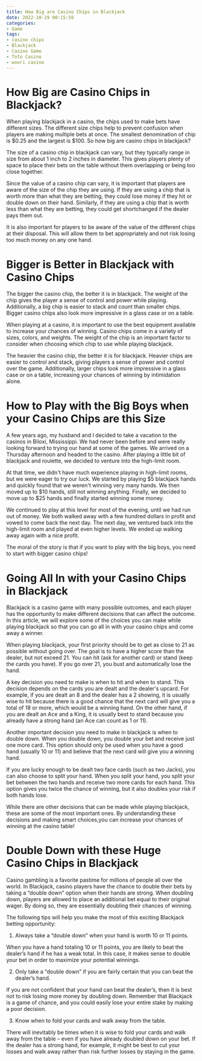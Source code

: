 ```yaml
---
title: How Big are Casino Chips in Blackjack
date: 2022-10-29 00:15:59
categories:
- Game
tags:
- casino chips
- Blackjack
- Casino Game
- Toto Casino
- woori casino
---
```



#  How Big are Casino Chips in Blackjack?

When playing blackjack in a casino, the chips used to make bets have different sizes. The different size chips help to prevent confusion when players are making multiple bets at once. The smallest denomination of chip is $0.25 and the largest is $100. So how big are casino chips in blackjack?

The size of a casino chip in blackjack can vary, but they typically range in size from about 1 inch to 2 inches in diameter. This gives players plenty of space to place their bets on the table without them overlapping or being too close together.

Since the value of a casino chip can vary, it is important that players are aware of the size of the chip they are using. If they are using a chip that is worth more than what they are betting, they could lose money if they hit or double down on their hand. Similarly, if they are using a chip that is worth less than what they are betting, they could get shortchanged if the dealer pays them out.

It is also important for players to be aware of the value of the different chips at their disposal. This will allow them to bet appropriately and not risk losing too much money on any one hand.

#  Bigger is Better in Blackjack with Casino Chips

The bigger the casino chip, the better it is in blackjack. The weight of the chip gives the player a sense of control and power while playing. Additionally, a big chip is easier to stack and count than smaller chips. Bigger casino chips also look more impressive in a glass case or on a table.

When playing at a casino, it is important to use the best equipment available to increase your chances of winning. Casino chips come in a variety of sizes, colors, and weights. The weight of the chip is an important factor to consider when choosing which chip to use while playing blackjack.

The heavier the casino chip, the better it is for blackjack. Heavier chips are easier to control and stack, giving players a sense of power and control over the game. Additionally, larger chips look more impressive in a glass case or on a table, increasing your chances of winning by intimidation alone.

#  How to Play with the Big Boys when your Casino Chips are this Size

A few years ago, my husband and I decided to take a vacation to the casinos in Biloxi, Mississippi. We had never been before and were really looking forward to trying our hand at some of the games. We arrived on a Thursday afternoon and headed to the casino. After playing a little bit of blackjack and roulette, we decided to venture into the high-limit room.

At that time, we didn't have much experience playing in high-limit rooms, but we were eager to try our luck. We started by playing $5 blackjack hands and quickly found that we weren't winning very many hands. We then moved up to $10 hands, still not winning anything. Finally, we decided to move up to $25 hands and finally started winning some money.

We continued to play at this level for most of the evening, until we had run out of money. We both walked away with a few hundred dollars in profit and vowed to come back the next day. The next day, we ventured back into the high-limit room and played at even higher levels. We ended up walking away again with a nice profit.

The moral of the story is that if you want to play with the big boys, you need to start with bigger casino chips!

#  Going All In with your Casino Chips in Blackjack

Blackjack is a casino game with many possible outcomes, and each player has the opportunity to make different decisions that can affect the outcome. In this article, we will explore some of the choices you can make while playing blackjack so that you can go all in with your casino chips and come away a winner.

When playing blackjack, your first priority should be to get as close to 21 as possible without going over. The goal is to have a higher score than the dealer, but not exceed 21. You can hit (ask for another card) or stand (keep the cards you have). If you go over 21, you bust and automatically lose the hand.

A key decision you need to make is when to hit and when to stand. This decision depends on the cards you are dealt and the dealer's upcard. For example, if you are dealt an 8 and the dealer has a 2 showing, it is usually wise to hit because there is a good chance that the next card will give you a total of 18 or more, which would be a winning hand. On the other hand, if you are dealt an Ace and a King, it is usually best to stand because you already have a strong hand (an Ace can count as 1 or 11).

Another important decision you need to make in blackjack is when to double down. When you double down, you double your bet and receive just one more card. This option should only be used when you have a good hand (usually 10 or 11) and believe that the next card will give you a winning hand.

If you are lucky enough to be dealt two face cards (such as two Jacks), you can also choose to split your hand. When you split your hand, you split your bet between the two hands and receive two more cards for each hand. This option gives you twice the chance of winning, but it also doubles your risk if both hands lose.

While there are other decisions that can be made while playing blackjack, these are some of the most important ones. By understanding these decisions and making smart choices,you can increase your chances of winning at the casino table!

#  Double Down with these Huge Casino Chips in Blackjack

Casino gambling is a favorite pastime for millions of people all over the world. In Blackjack, casino players have the chance to double their bets by taking a “double down” option when their hands are strong. When doubling down, players are allowed to place an additional bet equal to their original wager. By doing so, they are essentially doubling their chances of winning.

The following tips will help you make the most of this exciting Blackjack betting opportunity:

1) Always take a “double down” when your hand is worth 10 or 11 points.

When you have a hand totaling 10 or 11 points, you are likely to beat the dealer’s hand if he has a weak total. In this case, it makes sense to double your bet in order to maximize your potential winnings.

2) Only take a “double down” if you are fairly certain that you can beat the dealer’s hand.

If you are not confident that your hand can beat the dealer’s, then it is best not to risk losing more money by doubling down. Remember that Blackjack is a game of chance, and you could easily lose your entire stake by making a poor decision.

3) Know when to fold your cards and walk away from the table.

There will inevitably be times when it is wise to fold your cards and walk away from the table – even if you have already doubled down on your bet. If the dealer has a strong hand, for example, it might be best to cut your losses and walk away rather than risk further losses by staying in the game.